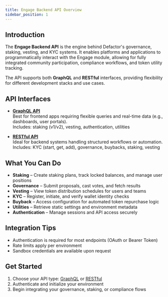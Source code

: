 ```yaml
---
title: Engage Backend API Overview
sidebar_position: 1
---
```


## Introduction

The **Engage Backend API** is the engine behind Defactor's governance, staking, vesting, and KYC systems. It enables platforms and applications to programmatically interact with the Engage module, allowing for fully integrated community participation, compliance workflows, and token utility tracking.

The API supports both **GraphQL** and **RESTful** interfaces, providing flexibility for different development stacks and use cases.

## API Interfaces

- [**GraphQL API**](graphqlApi/stakingv1.md)  
  Best for frontend apps requiring flexible queries and real-time data (e.g., dashboards, user portals).  
  Includes: staking (v1/v2), vesting, authentication, utilities

- [**RESTful API**](restfullApi/stakingv1.md)  
  Ideal for backend systems handling structured workflows or automation.  
  Includes: KYC (start, get, add), governance, buybacks, staking, vesting

## What You Can Do

- **Staking** – Create staking plans, track locked balances, and manage user positions
- **Governance** – Submit proposals, cast votes, and fetch results
- **Vesting** – View token distribution schedules for users and teams
- **KYC** – Register, initiate, and verify wallet identity checks
- **Buyback** – Access configuration for automated token repurchase logic
- **Utilities** – Retrieve static settings and environment metadata
- **Authentication** – Manage sessions and API access securely

## Integration Tips

- Authentication is required for most endpoints (OAuth or Bearer Token)
- Rate limits apply per environment
- Sandbox credentials are available upon request

## Get Started

1. Choose your API type: [GraphQL](graphqlApi/stakingv1.md) or [RESTful](restfullApi/stakingv1.md)
2. Authenticate and initialize your environment
3. Begin integrating your governance, staking, or compliance flows
